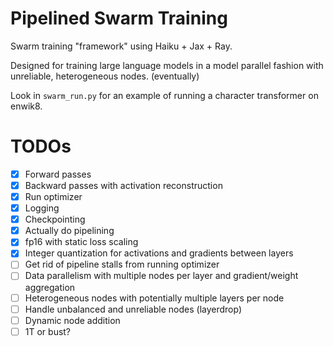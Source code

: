 # Pipelined Swarm Training

Swarm training "framework" using Haiku + Jax + Ray.

Designed for training large language models in a model parallel fashion with unreliable, heterogeneous nodes. (eventually)

Look in `swarm_run.py` for an example of running a character transformer on enwik8.

# TODOs

- [x] Forward passes
- [x] Backward passes with activation reconstruction
- [x] Run optimizer
- [x] Logging
- [x] Checkpointing
- [x] Actually do pipelining
- [x] fp16 with static loss scaling
- [x] Integer quantization for activations and gradients between layers 
- [ ] Get rid of pipeline stalls from running optimizer
- [ ] Data parallelism with multiple nodes per layer and gradient/weight aggregation
- [ ] Heterogeneous nodes with potentially multiple layers per node
- [ ] Handle unbalanced and unreliable nodes (layerdrop)
- [ ] Dynamic node addition
- [ ] 1T or bust?